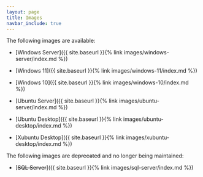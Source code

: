 ```yaml
---
layout: page
title: Images
navbar_include: true
---
```


The following images are available:

- [Windows Server]({{ site.baseurl }}{% link images/windows-server/index.md %})
- [Windows 11]({{ site.baseurl }}{% link images/windows-11/index.md %})
- [Windows 10]({{ site.baseurl }}{% link images/windows-10/index.md %})

- [Ubuntu Server]({{ site.baseurl }}{% link images/ubuntu-server/index.md %})
- [Ubuntu Desktop]({{ site.baseurl }}{% link images/ubuntu-desktop/index.md %})
- [Xubuntu Desktop]({{ site.baseurl }}{% link images/xubuntu-desktop/index.md %})

The following images are ~~deprecated~~ and no longer being maintained:

- [~~SQL Server~~]({{ site.baseurl }}{% link images/sql-server/index.md %})
